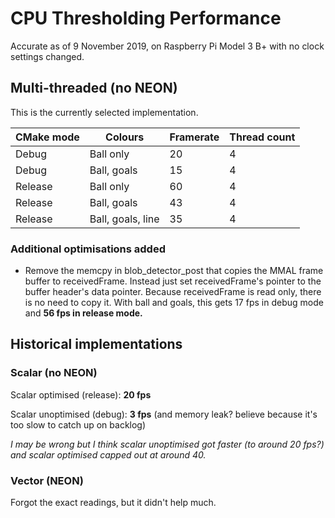 # CPU Thresholding Performance
Accurate as of 9 November 2019, on Raspberry Pi Model 3 B+ with no clock settings changed.

## Multi-threaded (no NEON)
This is the currently selected implementation.

|CMake mode | Colours             | Framerate | Thread count |
|-----------|---------------------|-----------|--------------|
| Debug     | Ball only           | 20        | 4            |
| Debug     | Ball, goals         | 15        | 4            |
| Release   | Ball only           | 60        | 4            |
| Release   | Ball, goals         | 43        | 4            |
| Release   | Ball, goals, line   | 35        | 4            |

### Additional optimisations added
- Remove the memcpy in blob_detector_post that copies the MMAL frame buffer to receivedFrame. Instead just set receivedFrame's
pointer to the buffer header's data pointer. Because receivedFrame is read only, there is no need to copy it. With ball and goals,
this gets 17 fps in debug mode and **56 fps in release mode.**

## Historical implementations
### Scalar (no NEON)
Scalar optimised (release): **20 fps**

Scalar unoptimised (debug): **3 fps** (and memory leak? believe because it's too slow to catch up on backlog)

_I may be wrong but I think scalar unoptimised got faster (to around 20 fps?) and scalar optimised capped out at around 40._

### Vector (NEON)
Forgot the exact readings, but it didn't help much.